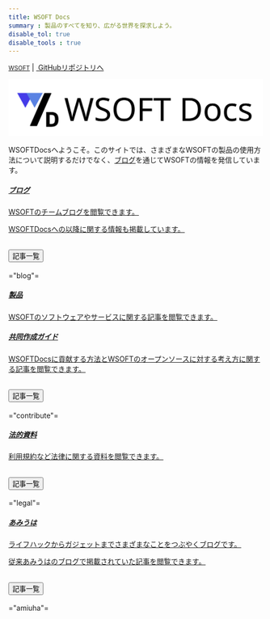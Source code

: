 ```yaml
---
title: WSOFT Docs
summary : 製品のすべてを知り、広がる世界を探求しよう。
disable_tol: true
disable_tools : true
---
```


<div class="d-flex justify-content-between">
      <div></div>
      <div>
        <div>
          <a href="/statics"><small>WSOFT</small></a>
          <span>|</span>
          <a class="btn print-hide" href="https://github.com/WSOFT-Project/docs"><i class="bi bi-github"></i>&nbsp;GitHubリポジトリへ</a>
        </div>
      </div>
</div>

<img class="img-fluid text-center" src="./media/WSOFT-Docs.svg"></img>

<p>WSOFTDocsへようこそ。このサイトでは、さまざまなWSOFTの製品の使用方法について説明するだけでなく、<a href="https://docs.wsoft.ws/blog/">ブログ</a>を通じてWSOFTの情報を発信しています。</p>

<!-- Newsカード -->
<div class="card mb-3">
    <a href="blog/" class="row g-0 text-reset text-decoration-none">
    <div class="col-md-3 d-flex justify-content-center">
            <i class="bi bi-newspaper" style="font-size: 700%;"></i>
    </div>
    <div class="col-md">
        <div class="card-body">
            <h5 class="card-title">ブログ</h5>
            <div class="card-text">
                <p>WSOFTのチームブログを閲覧できます。</p>
                <p>WSOFTDocsへの以降に関する情報も掲載しています。</p>
            </div>
        </div>
    </div>
    </a>
    <div class="accordion" id="accordion1">
        <div class="accordion-item">
            <h2 class="accordion-header" id="panelsStayOpen-headingOne1">
                <button class="accordion-button collapsed" type="button" data-bs-toggle="collapse" data-bs-target="#panelsStayOpen-collapseOne1" aria-expanded="false" aria-controls="panelsStayOpen-collapseOne1">
                    記事一覧
                </button>
            </h2>
            <div id="panelsStayOpen-collapseOne1" class="accordion-collapse collapse" aria-labelledby="panelsStayOpen-headingOne1">
                <div class="accordion-body">
                    ="blog"=
                </div>
            </div>
        </div>
    </div>
</div>

<!-- Newsカード -->
<div class="card mb-3">
    <a href="products/" class="row g-0 text-reset text-decoration-none">
    <div class="col-md-3 d-flex justify-content-center">
            <i class="bi bi-bookshelf" style="font-size: 700%;"></i>
    </div>
    <div class="col-md">
        <div class="card-body">
            <h5 class="card-title">製品</h5>
            <div class="card-text">
                <p>WSOFTのソフトウェアやサービスに関する記事を閲覧できます。</p>
            </div>
        </div>
    </div>
    </a>
</div>

<!-- Newsカード -->
<div class="card mb-3">
    <a href="contribute/" class="row g-0 text-reset text-decoration-none">
    <div class="col-md-3 d-flex justify-content-center">
            <i class="bi bi-github" style="font-size: 700%;"></i>
    </div>
    <div class="col-md">
        <div class="card-body">
            <h5 class="card-title">共同作成ガイド</h5>
            <div class="card-text">
                <p>WSOFTDocsに貢献する方法とWSOFTのオープンソースに対する考え方に関する記事を閲覧できます。</p>
            </div>
        </div>
    </div>
    </a>
    <div class="accordion" id="accordion2">
        <div class="accordion-item">
            <h2 class="accordion-header" id="panelsStayOpen-headingOne2">
                <button class="accordion-button collapsed" type="button" data-bs-toggle="collapse" data-bs-target="#panelsStayOpen-collapseOne2" aria-expanded="false" aria-controls="panelsStayOpen-collapseOne2">
                    記事一覧
                </button>
            </h2>
            <div id="panelsStayOpen-collapseOne2" class="accordion-collapse collapse" aria-labelledby="panelsStayOpen-headingOne2">
                <div class="accordion-body">
                    ="contribute"=
                </div>
            </div>
        </div>
    </div>
</div>

<!-- Newsカード -->
<div class="card mb-3">
    <a href="legal/" class="row g-0 text-reset text-decoration-none">
    <div class="col-md-3 d-flex justify-content-center">
            <i class="bi bi-building" style="font-size: 700%;"></i>
    </div>
    <div class="col-md">
        <div class="card-body">
            <h5 class="card-title">法的資料</h5>
            <div class="card-text">
                <p>利用規約など法律に関する資料を閲覧できます。</p>
            </div>
        </div>
    </div>
    </a>
    <div class="accordion">
        <div class="accordion-item">
            <h2 class="accordion-header" id="panelsStayOpen-headingOne3">
                <button class="accordion-button collapsed" type="button" data-bs-toggle="collapse" data-bs-target="#panelsStayOpen-collapseOne3" aria-expanded="false" aria-controls="panelsStayOpen-collapseOne3">
                    記事一覧
                </button>
            </h2>
            <div id="panelsStayOpen-collapseOne3" class="accordion-collapse collapse" aria-labelledby="panelsStayOpen-headingOne3">
                <div class="accordion-body">
                    ="legal"=
                </div>
            </div>
        </div>
    </div>
</div>

<!-- Newsカード -->
<div class="card mb-3">
    <a href="amiuha/" class="row g-0 text-reset text-decoration-none">
    <div class="col-md-3 d-flex justify-content-center">
            <i class="bi bi-people-fill" style="font-size: 700%;"></i>
    </div>
    <div class="col-md">
        <div class="card-body">
            <h5 class="card-title">あみうは</h5>
            <div class="card-text">
                <p>ライフハックからガジェットまでさまざまなことをつぶやくブログです。</p>
                <p>従来あみうはのブログで掲載されていた記事を閲覧できます。</p>
            </div>
        </div>
    </div>
    </a>
    <div class="accordion">
        <div class="accordion-item">
            <h2 class="accordion-header" id="panelsStayOpen-headingOne4">
                <button class="accordion-button collapsed" type="button" data-bs-toggle="collapse" data-bs-target="#panelsStayOpen-collapseOne4" aria-expanded="false" aria-controls="panelsStayOpen-collapseOne4">
                    記事一覧
                </button>
            </h2>
            <div id="panelsStayOpen-collapseOne4" class="accordion-collapse collapse" aria-labelledby="panelsStayOpen-headingOne3">
                <div class="accordion-body">
                    ="amiuha"=
                </div>
            </div>
        </div>
    </div>
</div>